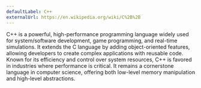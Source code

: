 ```yaml
---
defaultLabel: C++
externalUrl: https://en.wikipedia.org/wiki/C%2B%2B
---
```


C++ is a powerful, high-performance programming language widely used for system/software development, game programming, and real-time simulations. It extends the C language by adding object-oriented features, allowing developers to create complex applications with reusable code. Known for its efficiency and control over system resources, C++ is favored in industries where performance is critical. It remains a cornerstone language in computer science, offering both low-level memory manipulation and high-level abstractions.
